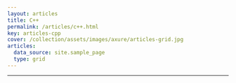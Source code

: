 ```yaml
---
layout: articles
title: C++
permalink: /articles/c++.html
key: articles-cpp
cover: /collection/assets/images/axure/articles-grid.jpg
articles:
  data_source: site.sample_page
  type: grid
---
```


<div class="article__content" markdown="1">

---
